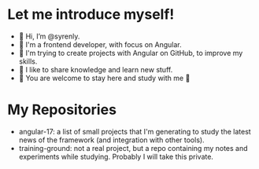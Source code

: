 # Let me introduce myself!

- 👋 Hi, I’m @syrenly.
- 🌸 I'm a frontend developer, with focus on Angular.
- 🌱 I'm trying to create projects with Angular on GitHub, to improve my skills.
- 🥰 I like to share knowledge and learn new stuff.
- 🤗 You are welcome to stay here and study with me 🤗

# My Repositories
- angular-17: a list of small projects that I'm generating to study the latest news of the framework (and integration with other tools).
- training-ground: not a real project, but a repo containing my notes and experiments while studying. Probably I will take this private.
